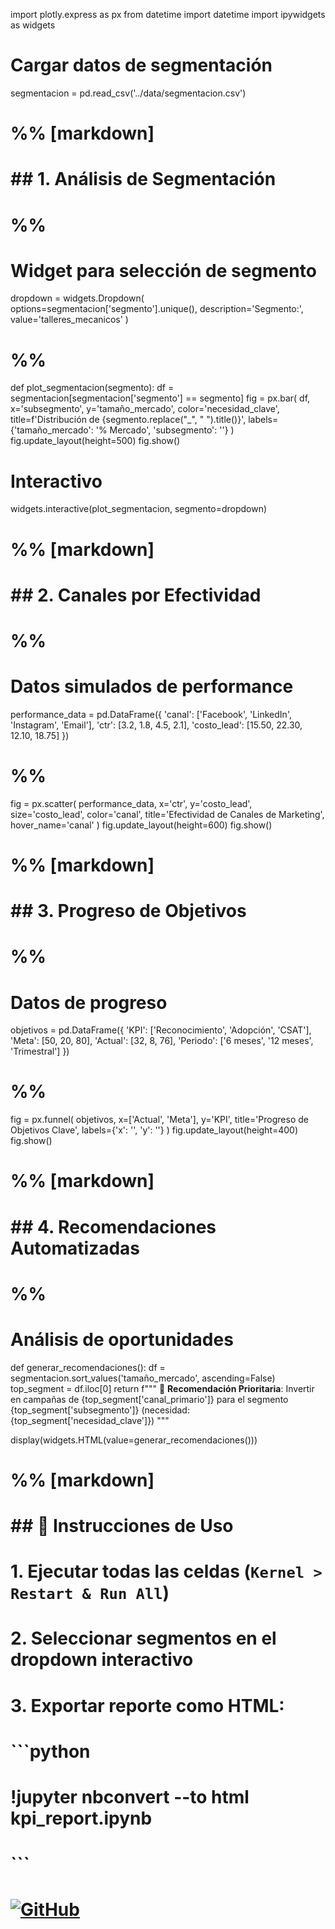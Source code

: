 import plotly.express as px
from datetime import datetime
import ipywidgets as widgets

# Cargar datos de segmentación
segmentacion = pd.read_csv('../data/segmentacion.csv')

# %% [markdown]
# ## 1. Análisis de Segmentación

# %%
# Widget para selección de segmento
dropdown = widgets.Dropdown(
    options=segmentacion['segmento'].unique(),
    description='Segmento:',
    value='talleres_mecanicos'
)

# %%
def plot_segmentacion(segmento):
    df = segmentacion[segmentacion['segmento'] == segmento]
    fig = px.bar(
        df,
        x='subsegmento',
        y='tamaño_mercado',
        color='necesidad_clave',
        title=f'Distribución de {segmento.replace("_", " ").title()}',
        labels={'tamaño_mercado': '% Mercado', 'subsegmento': ''}
    )
    fig.update_layout(height=500)
    fig.show()

# Interactivo
widgets.interactive(plot_segmentacion, segmento=dropdown)

# %% [markdown]
# ## 2. Canales por Efectividad

# %%
# Datos simulados de performance
performance_data = pd.DataFrame({
    'canal': ['Facebook', 'LinkedIn', 'Instagram', 'Email'],
    'ctr': [3.2, 1.8, 4.5, 2.1],
    'costo_lead': [15.50, 22.30, 12.10, 18.75]
})

# %%
fig = px.scatter(
    performance_data,
    x='ctr',
    y='costo_lead',
    size='costo_lead',
    color='canal',
    title='Efectividad de Canales de Marketing',
    hover_name='canal'
)
fig.update_layout(height=600)
fig.show()

# %% [markdown]
# ## 3. Progreso de Objetivos

# %%
# Datos de progreso
objetivos = pd.DataFrame({
    'KPI': ['Reconocimiento', 'Adopción', 'CSAT'],
    'Meta': [50, 20, 80],
    'Actual': [32, 8, 76],
    'Periodo': ['6 meses', '12 meses', 'Trimestral']
})

# %%
fig = px.funnel(
    objetivos,
    x=['Actual', 'Meta'],
    y='KPI',
    title='Progreso de Objetivos Clave',
    labels={'x': '', 'y': ''}
)
fig.update_layout(height=400)
fig.show()

# %% [markdown]
# ## 4. Recomendaciones Automatizadas

# %%
# Análisis de oportunidades
def generar_recomendaciones():
    df = segmentacion.sort_values('tamaño_mercado', ascending=False)
    top_segment = df.iloc[0]
    return f"""
    🚀 **Recomendación Prioritaria**:
    Invertir en campañas de {top_segment['canal_primario']} para el segmento
    {top_segment['subsegmento']} (necesidad: {top_segment['necesidad_clave']})
    """

display(widgets.HTML(value=generar_recomendaciones()))

# %% [markdown]
# ## 📌 Instrucciones de Uso
#
# 1. Ejecutar todas las celdas (`Kernel > Restart & Run All`)
# 2. Seleccionar segmentos en el dropdown interactivo
# 3. Exportar reporte como HTML:
#    ```python
#    !jupyter nbconvert --to html kpi_report.ipynb
#    ```
#
# [![GitHub](https://img.shields.io/badge/Ver_en_GitHub-181717?style=for-the-badge&logo=github)](https://github.com/mechbot/marketing)
